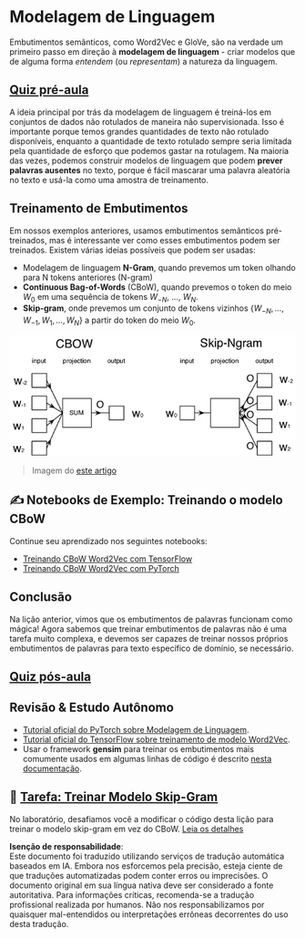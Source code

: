 # Modelagem de Linguagem

Embutimentos semânticos, como Word2Vec e GloVe, são na verdade um primeiro passo em direção à **modelagem de linguagem** - criar modelos que de alguma forma *entendem* (ou *representam*) a natureza da linguagem.

## [Quiz pré-aula](https://red-field-0a6ddfd03.1.azurestaticapps.net/quiz/115)

A ideia principal por trás da modelagem de linguagem é treiná-los em conjuntos de dados não rotulados de maneira não supervisionada. Isso é importante porque temos grandes quantidades de texto não rotulado disponíveis, enquanto a quantidade de texto rotulado sempre seria limitada pela quantidade de esforço que podemos gastar na rotulagem. Na maioria das vezes, podemos construir modelos de linguagem que podem **prever palavras ausentes** no texto, porque é fácil mascarar uma palavra aleatória no texto e usá-la como uma amostra de treinamento.

## Treinamento de Embutimentos

Em nossos exemplos anteriores, usamos embutimentos semânticos pré-treinados, mas é interessante ver como esses embutimentos podem ser treinados. Existem várias ideias possíveis que podem ser usadas:

* Modelagem de linguagem **N-Gram**, quando prevemos um token olhando para N tokens anteriores (N-gram)
* **Continuous Bag-of-Words** (CBoW), quando prevemos o token do meio $W_0$ em uma sequência de tokens $W_{-N}$, ..., $W_N$.
* **Skip-gram**, onde prevemos um conjunto de tokens vizinhos {$W_{-N},\dots, W_{-1}, W_1,\dots, W_N$} a partir do token do meio $W_0$.

![imagem do artigo sobre conversão de palavras em vetores](../../../../../translated_images/example-algorithms-for-converting-words-to-vectors.fbe9207a726922f6f0f5de66427e8a6eda63809356114e28fb1fa5f4a83ebda7.pt.png)

> Imagem do [este artigo](https://arxiv.org/pdf/1301.3781.pdf)

## ✍️ Notebooks de Exemplo: Treinando o modelo CBoW

Continue seu aprendizado nos seguintes notebooks:

* [Treinando CBoW Word2Vec com TensorFlow](../../../../../lessons/5-NLP/15-LanguageModeling/CBoW-TF.ipynb)
* [Treinando CBoW Word2Vec com PyTorch](../../../../../lessons/5-NLP/15-LanguageModeling/CBoW-PyTorch.ipynb)

## Conclusão

Na lição anterior, vimos que os embutimentos de palavras funcionam como mágica! Agora sabemos que treinar embutimentos de palavras não é uma tarefa muito complexa, e devemos ser capazes de treinar nossos próprios embutimentos de palavras para texto específico de domínio, se necessário.

## [Quiz pós-aula](https://red-field-0a6ddfd03.1.azurestaticapps.net/quiz/215)

## Revisão & Estudo Autônomo

* [Tutorial oficial do PyTorch sobre Modelagem de Linguagem](https://pytorch.org/tutorials/beginner/nlp/word_embeddings_tutorial.html).
* [Tutorial oficial do TensorFlow sobre treinamento de modelo Word2Vec](https://www.TensorFlow.org/tutorials/text/word2vec).
* Usar o framework **gensim** para treinar os embutimentos mais comumente usados em algumas linhas de código é descrito [nesta documentação](https://pytorch.org/tutorials/beginner/nlp/word_embeddings_tutorial.html).

## 🚀 [Tarefa: Treinar Modelo Skip-Gram](lab/README.md)

No laboratório, desafiamos você a modificar o código desta lição para treinar o modelo skip-gram em vez do CBoW. [Leia os detalhes](lab/README.md)

**Isenção de responsabilidade**:  
Este documento foi traduzido utilizando serviços de tradução automática baseados em IA. Embora nos esforcemos pela precisão, esteja ciente de que traduções automatizadas podem conter erros ou imprecisões. O documento original em sua língua nativa deve ser considerado a fonte autoritativa. Para informações críticas, recomenda-se a tradução profissional realizada por humanos. Não nos responsabilizamos por quaisquer mal-entendidos ou interpretações errôneas decorrentes do uso desta tradução.